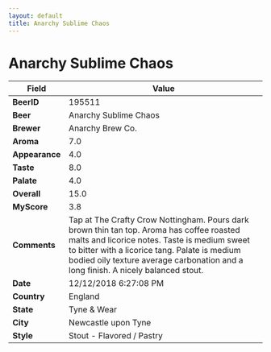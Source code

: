 ```yaml
---
layout: default
title: Anarchy Sublime Chaos
---
```


# Anarchy Sublime Chaos

| Field         | Value     |
|---------------|-----------|
| **BeerID** | 195511 |
| **Beer** | Anarchy Sublime Chaos |
| **Brewer** | Anarchy Brew Co. |
| **Aroma** | 7.0 |
| **Appearance** | 4.0 |
| **Taste** | 8.0 |
| **Palate** | 4.0 |
| **Overall** | 15.0 |
| **MyScore** | 3.8 |
| **Comments** | Tap at The Crafty Crow Nottingham. Pours dark brown thin tan top. Aroma has coffee roasted malts and licorice notes. Taste is medium sweet to bitter with a licorice tang. Palate is medium bodied oily texture average carbonation and a long finish. A nicely balanced stout. |
| **Date** | 12/12/2018 6:27:08 PM |
| **Country** | England |
| **State** | Tyne &amp; Wear |
| **City** | Newcastle upon Tyne |
| **Style** | Stout - Flavored / Pastry |
